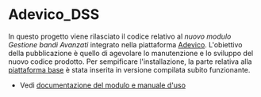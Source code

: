 # Adevico_DSS
In questo progetto viene rilasciato il codice relativo al _nuovo modulo Gestione bandi Avanzati_ integrato nella piattaforma [Adevico](https://github.com/EdutechSRL/Adevico). L'obiettivo della pubblicazione è quello di agevolare lo manutenzione e lo sviluppo del nuovo codice prodotto. Per sempificare l'installazione, la parte relativa alla [piattaforma base](https://github.com/EdutechSRL/Adevico) è stata inserita in versione compilata subito funzionante.

* Vedi [documentazione del modulo e manuale d'uso](https://github.com/EdutechSRL/Adevico_DSS/tree/master/Documentation/CodeDocumentation/Documentation)



